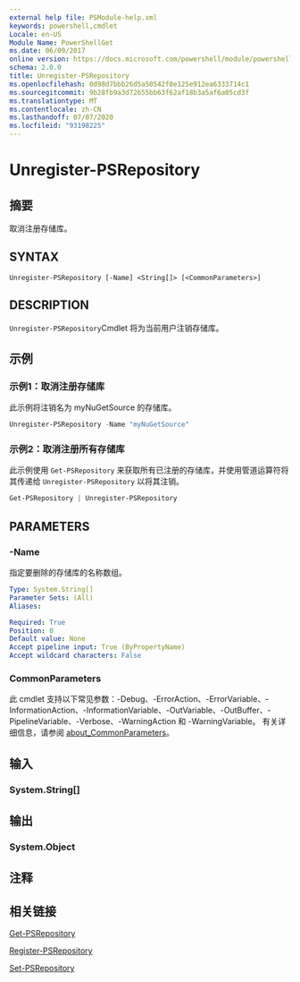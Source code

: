```yaml
---
external help file: PSModule-help.xml
keywords: powershell,cmdlet
Locale: en-US
Module Name: PowerShellGet
ms.date: 06/09/2017
online version: https://docs.microsoft.com/powershell/module/powershellget/unregister-psrepository?view=powershell-5.1&WT.mc_id=ps-gethelp
schema: 2.0.0
title: Unregister-PSRepository
ms.openlocfilehash: 0d98d7bbb26d5a50542f0e125e912ea6333714c1
ms.sourcegitcommit: 9b28fb9a3d72655bb63f62af18b3a5af6a05cd3f
ms.translationtype: MT
ms.contentlocale: zh-CN
ms.lasthandoff: 07/07/2020
ms.locfileid: "93198225"
---
```

# Unregister-PSRepository

## 摘要
取消注册存储库。

## SYNTAX

```
Unregister-PSRepository [-Name] <String[]> [<CommonParameters>]
```

## DESCRIPTION

`Unregister-PSRepository`Cmdlet 将为当前用户注销存储库。

## 示例

### 示例1：取消注册存储库

此示例将注销名为 myNuGetSource 的存储库。

```powershell
Unregister-PSRepository -Name "myNuGetSource"
```

### 示例2：取消注册所有存储库

此示例使用 `Get-PSRepository` 来获取所有已注册的存储库，并使用管道运算符将其传递给 `Unregister-PSRepository` 以将其注销。

```powershell
Get-PSRepository | Unregister-PSRepository
```

## PARAMETERS

### -Name

指定要删除的存储库的名称数组。

```yaml
Type: System.String[]
Parameter Sets: (All)
Aliases:

Required: True
Position: 0
Default value: None
Accept pipeline input: True (ByPropertyName)
Accept wildcard characters: False
```

### CommonParameters

此 cmdlet 支持以下常见参数：-Debug、-ErrorAction、-ErrorVariable、-InformationAction、-InformationVariable、-OutVariable、-OutBuffer、-PipelineVariable、-Verbose、-WarningAction 和 -WarningVariable。 有关详细信息，请参阅 [about_CommonParameters](https://go.microsoft.com/fwlink/?LinkID=113216)。

## 输入

### System.String[]

## 输出

### System.Object

## 注释

## 相关链接

[Get-PSRepository](Get-PSRepository.md)

[Register-PSRepository](Register-PSRepository.md)

[Set-PSRepository](Set-PSRepository.md)
